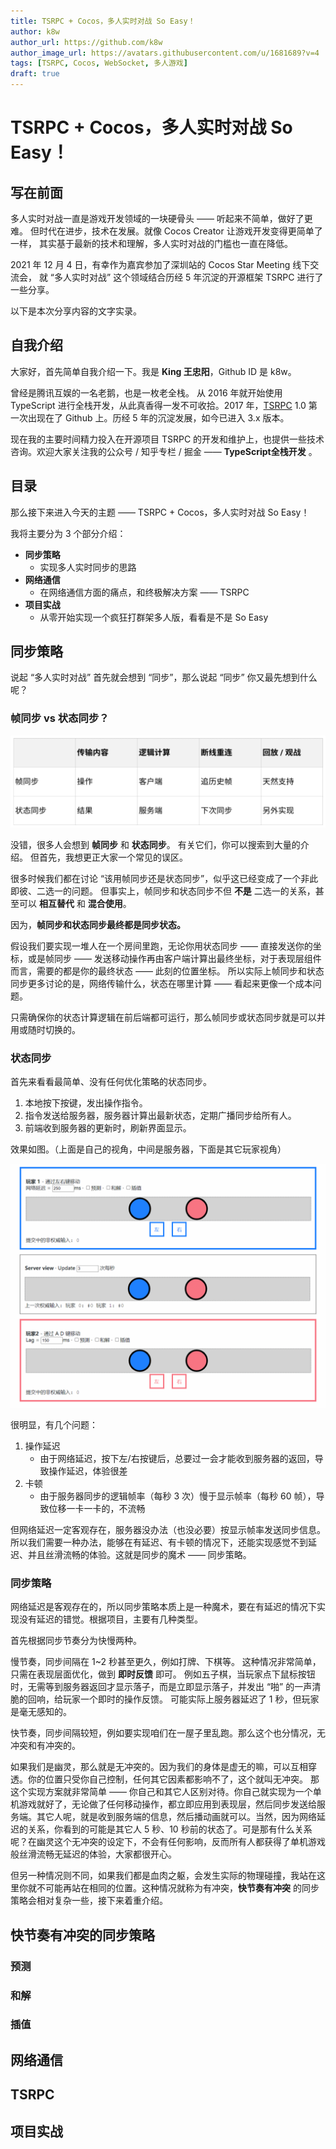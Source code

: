 ```yaml
---
title: TSRPC + Cocos，多人实时对战 So Easy！
author: k8w
author_url: https://github.com/k8w
author_image_url: https://avatars.githubusercontent.com/u/1681689?v=4
tags: [TSRPC, Cocos, WebSocket, 多人游戏]
draft: true
---
```


# TSRPC + Cocos，多人实时对战 So Easy！

## 写在前面

多人实时对战一直是游戏开发领域的一块硬骨头 —— 听起来不简单，做好了更难。
但时代在进步，技术在发展。就像 Cocos Creator 让游戏开发变得更简单了一样，
其实基于最新的技术和理解，多人实时对战的门槛也一直在降低。

2021 年 12 月 4 日，有幸作为嘉宾参加了深圳站的 Cocos Star Meeting 线下交流会，
就 “多人实时对战” 这个领域结合历经 5 年沉淀的开源框架 TSRPC 进行了一些分享。

以下是本次分享内容的文字实录。

## 自我介绍

大家好，首先简单自我介绍一下。我是 **King 王忠阳**，Github ID 是 k8w。

曾经是腾讯互娱的一名老鹅，也是一枚老全栈。
从 2016 年就开始使用 TypeScript 进行全栈开发，从此真香得一发不可收拾。2017 年，[TSRPC](https://tsrpc.cn) 1.0 第一次出现在了 Github 上。历经 5 年的沉淀发展，如今已进入 3.x 版本。

现在我的主要时间精力投入在开源项目 TSRPC 的开发和维护上，也提供一些技术咨询。欢迎大家关注我的公众号 / 知乎专栏 / 掘金 —— **TypeScript全栈开发** 。

## 目录

那么接下来进入今天的主题 —— TSRPC + Cocos，多人实时对战 So Easy！

我将主要分为 3 个部分介绍：

- **同步策略**
    - 实现多人实时同步的思路
- **网络通信**
    - 在网络通信方面的痛点，和终极解决方案 —— TSRPC
- **项目实战**
    - 从零开始实现一个疯狂打群架多人版，看看是不是 So Easy

## 同步策略

说起 “多人实时对战” 首先就会想到 “同步”，那么说起 “同步” 你又最先想到什么呢？

### 帧同步 vs 状态同步？

![](assets/sync.png)

没错，很多人会想到 **帧同步** 和 **状态同步**。
有关它们，你可以搜索到大量的介绍。
但首先，我想更正大家一个常见的误区。

很多时候我们都在讨论 “该用帧同步还是状态同步”，似乎这已经变成了一个非此即彼、二选一的问题。
但事实上，帧同步和状态同步不但 **不是** 二选一的关系，甚至可以 **相互替代** 和 **混合使用**。

因为，**帧同步和状态同步最终都是同步状态。**

假设我们要实现一堆人在一个房间里跑，无论你用状态同步 —— 直接发送你的坐标，或是帧同步 —— 发送移动操作再由客户端计算出最终坐标，对于表现层组件而言，需要的都是你的最终状态 —— 此刻的位置坐标。
所以实际上帧同步和状态同步更多讨论的是，网络传输什么，状态在哪里计算 —— 看起来更像一个成本问题。

只需确保你的状态计算逻辑在前后端都可运行，那么帧同步或状态同步就是可以并用或随时切换的。

### 状态同步

首先来看看最简单、没有任何优化策略的状态同步。

1. 本地按下按键，发出操作指令。
2. 指令发送给服务器，服务器计算出最新状态，定期广播同步给所有人。
3. 前端收到服务器的更新时，刷新界面显示。

效果如图。（上面是自己的视角，中间是服务器，下面是其它玩家视角）

![](assets/0.gif)

很明显，有几个问题：
1. 操作延迟
    - 由于网络延迟，按下左/右按键后，总要过一会才能收到服务器的返回，导致操作延迟，体验很差
2. 卡顿
    - 由于服务器同步的逻辑帧率（每秒 3 次）慢于显示帧率（每秒 60 帧），导致位移一卡一卡的，不流畅

但网络延迟一定客观存在，服务器没办法（也没必要）按显示帧率发送同步信息。所以我们需要一种办法，能够在有延迟、有卡顿的情况下，还能实现感觉不到延迟、并且丝滑流畅的体验。这就是同步的魔术 —— 同步策略。

### 同步策略

网络延迟是客观存在的，所以同步策略本质上是一种魔术，要在有延迟的情况下实现没有延迟的错觉。根据项目，主要有几种类型。

首先根据同步节奏分为快慢两种。

慢节奏，同步间隔在 1~2 秒甚至更久，例如打牌、下棋等。
这种情况非常简单，只需在表现层面优化，做到 **即时反馈** 即可。
例如五子棋，当玩家点下鼠标按钮时，无需等到服务器返回才显示落子，而是立即显示落子，并发出 “啪” 的一声清脆的回响，给玩家一个即时的操作反馈。
可能实际上服务器延迟了 1 秒，但玩家是毫无感知的。

快节奏，同步间隔较短，例如要实现咱们在一屋子里乱跑。那么这个也分情况，无冲突和有冲突的。

如果我们是幽灵，那么就是无冲突的。因为我们的身体是虚无的嘛，可以互相穿透。你的位置只受你自己控制，任何其它因素都影响不了，这个就叫无冲突。
那这个实现方案就非常简单 —— 你自己和其它人区别对待。你自己就实现为一个单机游戏就好了，无论做了任何移动操作，都立即应用到表现层，然后同步发送给服务端。其它人呢，就是收到服务端的信息，然后播动画就可以。当然，因为网络延迟的关系，你看到的可能是其它人 5 秒、10 秒前的状态了。可是那有什么关系呢？在幽灵这个无冲突的设定下，不会有任何影响，反而所有人都获得了单机游戏般丝滑流畅无延迟的体验，大家都很开心。

但另一种情况则不同，如果我们都是血肉之躯，会发生实际的物理碰撞，我站在这里你就不可能再站在相同的位置。这种情况就称为有冲突，**快节奏有冲突** 的同步策略会相对复杂一些，接下来着重介绍。

## 快节奏有冲突的同步策略

### 预测

### 和解

### 插值

## 网络通信

## TSRPC

## 项目实战